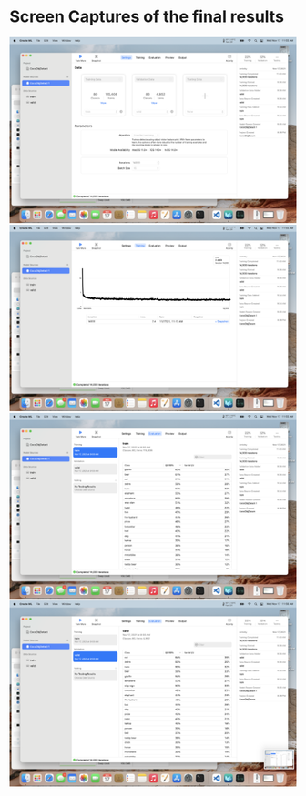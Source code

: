 # Screen Captures of the final results

![settings](https://github.com/woolfel/createmlbench/blob/main/results/coco/batch16/settings.png)
![training](https://github.com/woolfel/createmlbench/blob/main/results/coco/batch16/training.png)
![training i/u](https://github.com/woolfel/createmlbench/blob/main/results/coco/batch16/validation_train.png)
![validation i/u](https://github.com/woolfel/createmlbench/blob/main/results/coco/batch16/validation_eval.png)
